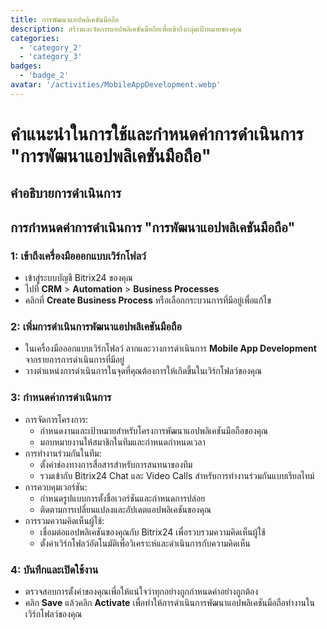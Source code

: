 ```yaml
---
title: การพัฒนาแอปพลิเคชันมือถือ
description: สร้างและจัดการแอปพลิเคชันมือถือเพื่อเข้าถึงกลุ่มเป้าหมายของคุณ
categories: 
  - 'category_2'
  - 'category_3'
badges: 
  - 'badge_2' 
avatar: '/activities/MobileAppDevelopment.webp'
---
```

# คำแนะนำในการใช้และกำหนดค่าการดำเนินการ "การพัฒนาแอปพลิเคชันมือถือ"

## คำอธิบายการดำเนินการ

## **การกำหนดค่าการดำเนินการ "การพัฒนาแอปพลิเคชันมือถือ"**

### 1: เข้าถึงเครื่องมือออกแบบเวิร์กโฟลว์
- เข้าสู่ระบบบัญชี Bitrix24 ของคุณ
- ไปที่ **CRM** > **Automation** > **Business Processes**
- คลิกที่ **Create Business Process** หรือเลือกกระบวนการที่มีอยู่เพื่อแก้ไข

### 2: เพิ่มการดำเนินการพัฒนาแอปพลิเคชันมือถือ
- ในเครื่องมือออกแบบเวิร์กโฟลว์ ลากและวางการดำเนินการ **Mobile App Development** จากรายการการดำเนินการที่มีอยู่
- วางตำแหน่งการดำเนินการในจุดที่คุณต้องการให้เกิดขึ้นในเวิร์กโฟลว์ของคุณ

### 3: กำหนดค่าการดำเนินการ
- การจัดการโครงการ:
  - กำหนดงานและเป้าหมายสำหรับโครงการพัฒนาแอปพลิเคชันมือถือของคุณ
  - มอบหมายงานให้สมาชิกในทีมและกำหนดกำหนดเวลา
- การทำงานร่วมกันในทีม:
  - ตั้งค่าช่องทางการสื่อสารสำหรับการสนทนาของทีม
  - รวมเข้ากับ Bitrix24 Chat และ Video Calls สำหรับการทำงานร่วมกันแบบเรียลไทม์
- การควบคุมเวอร์ชัน:
  - กำหนดรูปแบบการตั้งชื่อเวอร์ชันและกำหนดการปล่อย
  - ติดตามการเปลี่ยนแปลงและอัปเดตแอปพลิเคชันของคุณ
- การรวมความคิดเห็นผู้ใช้:
  - เชื่อมต่อแอปพลิเคชันของคุณกับ Bitrix24 เพื่อรวบรวมความคิดเห็นผู้ใช้
  - ตั้งค่าเวิร์กโฟลว์อัตโนมัติเพื่อวิเคราะห์และดำเนินการกับความคิดเห็น

### 4: บันทึกและเปิดใช้งาน
- ตรวจสอบการตั้งค่าของคุณเพื่อให้แน่ใจว่าทุกอย่างถูกกำหนดค่าอย่างถูกต้อง
- คลิก **Save** แล้วคลิก **Activate** เพื่อทำให้การดำเนินการพัฒนาแอปพลิเคชันมือถือทำงานในเวิร์กโฟลว์ของคุณ